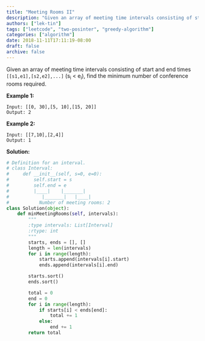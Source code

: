 ```yaml
---
title: "Meeting Rooms II"
description: "Given an array of meeting time intervals consisting of start and end times [[s1,e1],[s2,e2],...] (si < ei), find the minimum number of conference rooms required."
authors: ["lek-tin"]
tags: ["leetcode", "two-posinter", "greedy-algorithm"]
categories: ["algorithm"]
date: 2018-11-11T17:11:19-08:00
draft: false
archive: false
---
```

Given an array of meeting time intervals consisting of start and end times `[[s1,e1],[s2,e2],...]` (s<sub>i</sub> < e<sub>i</sub>), find the minimum number of conference rooms required.

**Example 1:**
```
Input: [[0, 30],[5, 10],[15, 20]]
Output: 2
```
**Example 2:**
```
Input: [[7,10],[2,4]]
Output: 1
```
**Solution:**
```python
# Definition for an interval.
# class Interval:
#     def __init__(self, s=0, e=0):
#         self.start = s
#         self.end = e
#         |____|    |_______|
#            |_______|   |____|
#           Number of meeting rooms: 2
class Solution(object):
    def minMeetingRooms(self, intervals):
        """
        :type intervals: List[Interval]
        :rtype: int
        """
        starts, ends = [], []
        length = len(intervals)
        for i in range(length):
            starts.append(intervals[i].start)
            ends.append(intervals[i].end)

        starts.sort()
        ends.sort()

        total = 0
        end = 0
        for i in range(length):
            if starts[i] < ends[end]:
                total += 1
            else:
                end += 1
        return total
```